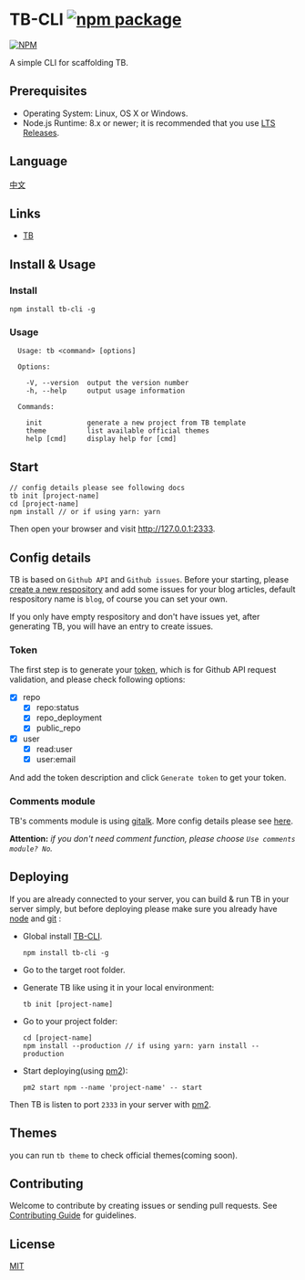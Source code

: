# TB-CLI [![npm package](https://img.shields.io/npm/v/tb-cli.svg)](https://www.npmjs.com/package/tb-cli)
[![NPM](https://nodei.co/npm/tb-cli.png?downloads=true&stars=true)](https://nodei.co/npm/tb-cli)

A simple CLI for scaffolding TB.

## Prerequisites

* Operating System: Linux, OS X or Windows.
* Node.js Runtime: 8.x or newer; it is recommended that you use [LTS Releases](https://nodejs.org).

## Language

[中文](README.zh-CN.md)

## Links

* [TB](https://github.com/TB-blog/TB)


## Install & Usage

### Install

```shell
npm install tb-cli -g
```

### Usage

```shell
  Usage: tb <command> [options]

  Options:

    -V, --version  output the version number
    -h, --help     output usage information

  Commands:

    init           generate a new project from TB template
    theme          list available official themes
    help [cmd]     display help for [cmd]
```
## Start
```shell
// config details please see following docs
tb init [project-name]
cd [project-name]
npm install // or if using yarn: yarn
```
Then open your browser and visit http://127.0.0.1:2333.

## Config details

TB is based on `Github API` and `Github issues`. Before your starting, please [create a new respository](https://github.com/new) and add some issues for your blog articles, default respository name is `blog`, of course you can set your own.

If you only have empty respository and don't have issues yet, after generating TB, you will have an entry to create issues.

### Token

The first step is to generate your [token](https://github.com/settings/tokens/new), which is for Github API request validation, and please check following options:

* [x] repo
    * [x] repo:status
    * [x] repo_deployment
    * [x] public_repo
* [x] user
    * [x] read:user
    * [x] user:email

And add the token description and click `Generate token` to get your token.

### Comments module

TB's comments module is using [gitalk](https://github.com/gitalk/gitalk). More config details please see [here](https://github.com/gitalk/gitalk).

**Attention:** *if you don't need comment function, please choose `Use comments module? No`.*

## Deploying

If you are already connected to your server, you can build & run TB in your server simply, but before deploying please make sure you already have [node](https://nodejs.org/) and [git](https://git-scm.com/) :

* Global install [TB-CLI](https://github.com/TB-blog/TB-CLI).

    ```shell
    npm install tb-cli -g
    ```

* Go to the target root folder.
* Generate TB like using it in your local environment:

    ```shell
    tb init [project-name]
    ```

* Go to your project folder:

    ```shell
    cd [project-name]
    npm install --production // if using yarn: yarn install --production
    ```

* Start deploying(using [pm2](https://pm2.keymetrics.io/)):

    ```shell
    pm2 start npm --name 'project-name' -- start
    ```

Then TB is listen to port `2333` in your server with [pm2](https://pm2.keymetrics.io/).

## Themes

you can run `tb theme` to check official themes(coming soon).

## Contributing

Welcome to contribute by creating issues or sending pull requests. See [Contributing Guide](CONTRIBUTING.md) for guidelines.

## License

[MIT](LICENSE)
